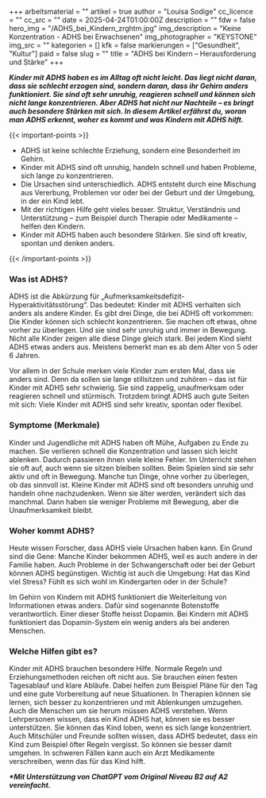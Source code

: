 +++
arbeitsmaterial = ""
artikel = true
author = "Louisa Sodige"
cc_licence = ""
cc_src = ""
date = 2025-04-24T01:00:00Z
description = ""
fdw = false
hero_img = "/ADHS_bei_Kindern_zrghtm.jpg"
img_description = "Keine Konzentration - ADHS bei Erwachsenen"
img_photographer = "KEYSTONE"
img_src = ""
kategorien = []
kfk = false
markierungen = ["Gesundheit", "Kultur"]
paid = false
slug = ""
title = "ADHS bei Kindern – Herausforderung und Stärke"
+++

**_Kinder mit ADHS haben es im Alltag oft nicht leicht. Das liegt nicht daran, dass sie schlecht erzogen sind, sondern daran, dass ihr Gehirn anders funktioniert. Sie sind oft sehr unruhig, reagieren schnell und können sich nicht lange konzentrieren. Aber ADHS hat nicht nur Nachteile – es bringt auch besondere Stärken mit sich. In diesem Artikel erfährst du, woran man ADHS erkennt, woher es kommt und was Kindern mit ADHS hilft._**

{{< important-points >}}

<ul>

<li>ADHS ist keine schlechte Erziehung, sondern eine Besonderheit im Gehirn.
</li>

<li>Kinder mit ADHS sind oft unruhig, handeln schnell und haben Probleme, sich lange zu konzentrieren.
</li>

<li>Die Ursachen sind unterschiedlich. ADHS entsteht durch eine Mischung aus Vererbung, Problemen vor oder bei der Geburt und der Umgebung, in der ein Kind lebt.
</li>

<li>Mit der richtigen Hilfe geht vieles besser. Struktur, Verständnis und Unterstützung – zum Beispiel durch Therapie oder Medikamente – helfen den Kindern.
</li>

<li>Kinder mit ADHS haben auch besondere Stärken. Sie sind oft kreativ, spontan und denken anders.
</li>

</ul>

{{< /important-points >}}

### Was ist ADHS?

ADHS ist die Abkürzung für „Aufmerksamkeitsdefizit-Hyperaktivitätsstörung“. Das bedeutet: Kinder mit ADHS verhalten sich anders als andere Kinder. Es gibt drei Dinge, die bei ADHS oft vorkommen: Die Kinder können sich schlecht konzentrieren. Sie machen oft etwas, ohne vorher zu überlegen. Und sie sind sehr unruhig und immer in Bewegung. Nicht alle Kinder zeigen alle diese Dinge gleich stark. Bei jedem Kind sieht ADHS etwas anders aus. Meistens bemerkt man es ab dem Alter von 5 oder 6 Jahren.

Vor allem in der Schule merken viele Kinder zum ersten Mal, dass sie anders sind. Denn da sollen sie lange stillsitzen und zuhören – das ist für Kinder mit ADHS sehr schwierig. Sie sind zappelig, unaufmerksam oder reagieren schnell und stürmisch. Trotzdem bringt ADHS auch gute Seiten mit sich: Viele Kinder mit ADHS sind sehr kreativ, spontan oder flexibel.

### Symptome (Merkmale)

Kinder und Jugendliche mit ADHS haben oft Mühe, Aufgaben zu Ende zu machen. Sie verlieren schnell die Konzentration und lassen sich leicht ablenken. Dadurch passieren ihnen viele kleine Fehler. Im Unterricht stehen sie oft auf, auch wenn sie sitzen bleiben sollten. Beim Spielen sind sie sehr aktiv und oft in Bewegung. Manche tun Dinge, ohne vorher zu überlegen, ob das sinnvoll ist. Kleine Kinder mit ADHS sind oft besonders unruhig und handeln ohne nachzudenken. Wenn sie älter werden, verändert sich das manchmal. Dann haben sie weniger Probleme mit Bewegung, aber die Unaufmerksamkeit bleibt.

### Woher kommt ADHS?

Heute wissen Forscher, dass ADHS viele Ursachen haben kann. Ein Grund sind die Gene: Manche Kinder bekommen ADHS, weil es auch andere in der Familie haben. Auch Probleme in der Schwangerschaft oder bei der Geburt können ADHS begünstigen. Wichtig ist auch die Umgebung: Hat das Kind viel Stress? Fühlt es sich wohl im Kindergarten oder in der Schule?

Im Gehirn von Kindern mit ADHS funktioniert die Weiterleitung von Informationen etwas anders. Dafür sind sogenannte Botenstoffe verantwortlich. Einer dieser Stoffe heisst Dopamin. Bei Kindern mit ADHS funktioniert das Dopamin-System ein wenig anders als bei anderen Menschen.

### Welche Hilfen gibt es?

Kinder mit ADHS brauchen besondere Hilfe. Normale Regeln und Erziehungsmethoden reichen oft nicht aus. Sie brauchen einen festen Tagesablauf und klare Abläufe. Dabei helfen zum Beispiel Pläne für den Tag und eine gute Vorbereitung auf neue Situationen. In Therapien können sie lernen, sich besser zu konzentrieren und mit Ablenkungen umzugehen.
Auch die Menschen um sie herum müssen ADHS verstehen. Wenn Lehrpersonen wissen, dass ein Kind ADHS hat, können sie es besser unterstützen. Sie können das Kind loben, wenn es sich lange konzentriert. Auch Mitschüler und Freunde sollten wissen, dass ADHS bedeutet, dass ein Kind zum Beispiel öfter Regeln vergisst. So können sie besser damit umgehen. In schweren Fällen kann auch ein Arzt Medikamente verschreiben, wenn das für das Kind hilft.


**_\*Mit Unterstützung von ChatGPT vom Original Niveau B2 auf A2 vereinfacht._**